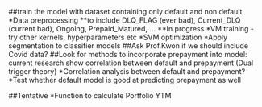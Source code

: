 
##train the model with dataset containing only default and non default
*Data preprocessing 
**to include DLQ_FLAG (ever bad),  Current_DLQ (current bad), Ongoing, Prepaid_Matured,  … 
**In progress 
*VM training - try other kernels, hyperparameters etc
*SVM optimization 
*Apply segmentation to classifier models
##Ask Prof.Kwon if we should include Covid data?
##Look for methods to incorporate prepayment into model: current research show correlation between default and prepayment (Dual trigger theory)
*Correlation analysis between default and prepayment?
*Test whether default model is good at predicting prepayment as well

##Tentative
*Function to calculate Portfolio YTM 
